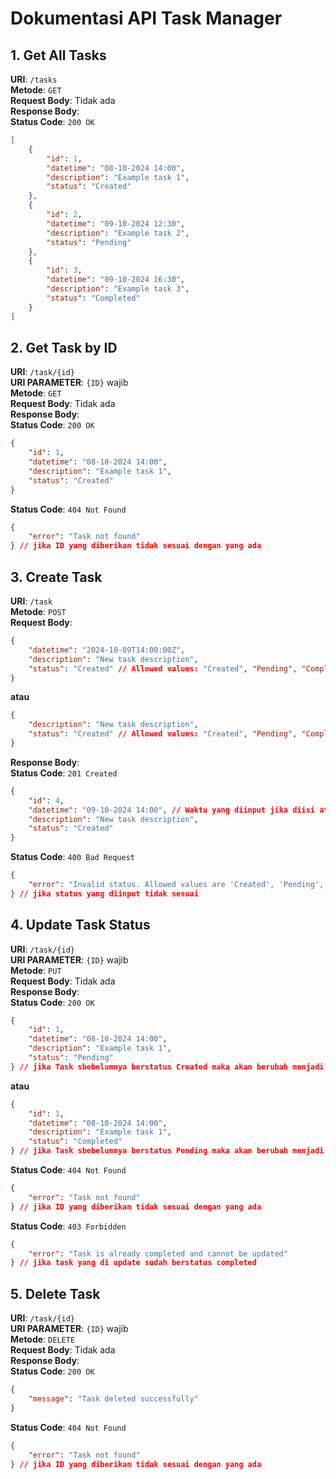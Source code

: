 # Dokumentasi API Task Manager

## 1. Get All Tasks
**URI**: `/tasks`  
**Metode**: `GET`  
**Request Body**: Tidak ada  
**Response Body**:  
**Status Code**: `200 OK`  
```json
[
    {
        "id": 1,
        "datetime": "08-10-2024 14:00",
        "description": "Example task 1",
        "status": "Created"
    },
    {
        "id": 2,
        "datetime": "09-10-2024 12:30",
        "description": "Example task 2",
        "status": "Pending"
    },
    {
        "id": 3,
        "datetime": "09-10-2024 16:30",
        "description": "Example task 3",
        "status": "Completed"
    }
]
```

## 2. Get Task by ID
**URI**: `/task/{id}`  
**URI PARAMETER**: `{ID}` wajib  
**Metode**: `GET`  
**Request Body**: Tidak ada  
**Response Body**:  
**Status Code**: `200 OK`  
```json
{
    "id": 1,
    "datetime": "08-10-2024 14:00",
    "description": "Example task 1",
    "status": "Created"
}
```
**Status Code**: `404 Not Found`  
```json
{
    "error": "Task not found"
} // jika ID yang diberikan tidak sesuai dengan yang ada
```

## 3. Create Task
**URI**: `/task`  
**Metode**: `POST`  
**Request Body**:  
```json
{
    "datetime": "2024-10-09T14:00:00Z",
    "description": "New task description",
    "status": "Created" // Allowed values: "Created", "Pending", "Completed"
}
```
**atau**
```json
{
    "description": "New task description",
    "status": "Created" // Allowed values: "Created", "Pending", "Completed"
}
```
**Response Body**:  
**Status Code**: `201 Created`  
```json
{
    "id": 4,
    "datetime": "09-10-2024 14:00", // Waktu yang diinput jika diisi ataupun waktu saat mengirim request jika dikosongkan
    "description": "New task description",
    "status": "Created"
}
```
**Status Code**: `400 Bad Request` 
```json
{
    "error": "Invalid status. Allowed values are 'Created', 'Pending', or 'Completed'."
} // jika status yang diinput tidak sesuai
```
## 4. Update Task Status
**URI**: `/task/{id}`  
**URI PARAMETER**: `{ID}` wajib  
**Metode**: `PUT`  
**Request Body**: Tidak ada  
**Response Body**:  
**Status Code**: `200 OK`  
```json
{
    "id": 1,
    "datetime": "08-10-2024 14:00",
    "description": "Example task 1",
    "status": "Pending"
} // jika Task sbebelumnya berstatus Created maka akan berubah menjadi Pending
```
**atau**
```json
{
    "id": 1,
    "datetime": "08-10-2024 14:00",
    "description": "Example task 1",
    "status": "Completed"
} // jika Task sbebelumnya berstatus Pending maka akan berubah menjadi Completed
```
**Status Code**: `404 Not Found`  
```json
{
    "error": "Task not found"
} // jika ID yang diberikan tidak sesuai dengan yang ada
```
**Status Code**: `403 Forbidden`  
```json
{
    "error": "Task is already completed and cannot be updated"
} // jika task yang di update sudah berstatus completed
```
## 5. Delete Task
**URI**: `/task/{id}`  
**URI PARAMETER**: `{ID}` wajib  
**Metode**: `DELETE`  
**Request Body**: Tidak ada  
**Response Body**:  
**Status Code**: `200 OK`  
```json
{
    "message": "Task deleted successfully"
}
```
**Status Code**: `404 Not Found`  
```json
{
    "error": "Task not found"
} // jika ID yang diberikan tidak sesuai dengan yang ada
```